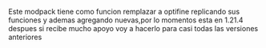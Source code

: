Este modpack tiene como funcion remplazar a optifine replicando sus funciones y ademas agregando nuevas,por lo momentos esta en 1.21.4 despues si recibe mucho apoyo voy a hacerlo para casi todas las versiones anteriores
